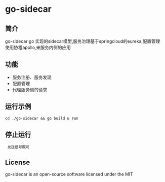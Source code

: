 # go-sidecar
 
## 简介

go-sidecar go 实现的sidecar模型,服务治理基于springcloud的eureka,配置管理使用协程apollo,来服务内侧的应用

## 功能

- 服务注册、服务发现
- 配置管理
- 代理服务侧的请求


## 运行示例
```
cd ./go-sidecar && go build & run
```

## 停止运行
```
 发送信号既可
```

## License

go-sidecar is an open-source software licensed under the MIT